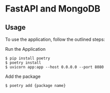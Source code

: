 # FastAPI and MongoDB

## Usage

To use the application, follow the outlined steps:

Run the Application
```console
$ pip install poetry
$ poetry install
$ uvicorn app:app --host 0.0.0.0 --port 8080
```

Add the package
```console
$ poetry add {package name}
```
